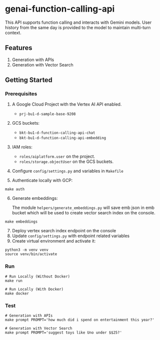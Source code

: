 # genai-function-calling-api

This API supports function calling and interacts with Gemini models. User history from the same day is provided to the model to maintain multi-turn context.

## Features

1. Generation with APIs
2. Generation with Vector Search

## Getting Started

### Prerequisites

1. A Google Cloud Project with the Vertex AI API enabled.

   - `prj-bu1-d-sample-base-9208`

2. GCS buckets:

   - `bkt-bu1-d-function-calling-api-chat`
   - `bkt-bu1-d-function-calling-api-embedding`

3. IAM roles:

   - `roles/aiplatform.user` on the project.
   - `roles/storage.objectUser` on the GCS buckets.

4. Configure `config/settings.py` and variables in `Makefile`
5. Authenticate locally with GCP:

```
make auth
```

6. Generate embeddings:

   The module `helpers/generate_embeddings.py` will save emb json in emb bucket which will be used to create vector search index on the console.

```
make embeddings
```

7. Deploy vertex search index endpoint on the console
8. Update `config/settings.py` with endpoint related variables
9. Create virtual environment and activate it:

```
python3 -m venv venv
source venv/bin/activate
```

### Run

```
# Run Locally (Without Docker)
make run

# Run Locally (With Docker)
make docker

```

### Test

```
# Generation with APIs
make prompt PROMPT='how much did i spend on entertainment this year?'

# Generation with Vector Search
make prompt PROMPT='suggest toys like Uno under $$25?'

```
